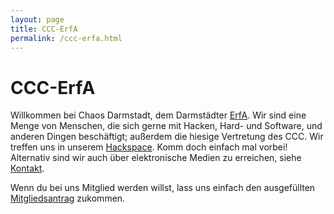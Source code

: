 ```yaml
---
layout: page
title: CCC-ErfA
permalink: /ccc-erfa.html
---
```


CCC-ErfA
=======

Willkommen bei Chaos Darmstadt, dem Darmstädter
[ErfA](https://ccc.de/de/club/erfas). Wir sind eine Menge von Menschen, die sich
gerne mit Hacken, Hard- und Software, und anderen Dingen beschäftigt; außerdem
die hiesige Vertretung des CCC. Wir treffen uns in unserem
[Hackspace](/hackspace.html). Komm doch einfach mal vorbei!
Alternativ sind wir auch über elektronische Medien zu erreichen, siehe [Kontakt](/kontakt.html).

Wenn du bei uns Mitglied werden willst, lass uns einfach den ausgefüllten
[Mitgliedsantrag](/downloads/mitgliedsantrag.pdf) zukommen.

